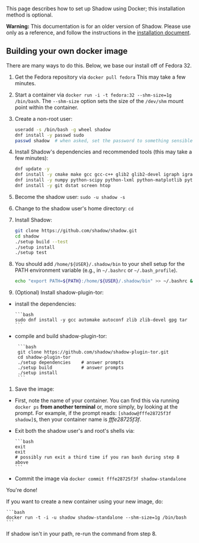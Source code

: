This page describes how to set up Shadow using Docker; this installation method is optional.

**Warning:** This documentation is for an older version of Shadow. Please use only as a reference, and follow the instructions in the [installation document](1.1-Shadow.md).

## Building your own docker image

There are many ways to do this.  Below, we base our install off of Fedora 32.

1. Get the Fedora repository via `docker pull fedora` This may take a few minutes.
1. Start a container via `docker run -i -t fedora:32 --shm-size=1g /bin/bash`. The `--shm-size` option sets the size of the `/dev/shm` mount point within the container.
1. Create a non-root user:

	```bash
	useradd -s /bin/bash -g wheel shadow
	dnf install -y passwd sudo
	passwd shadow  # when asked, set the password to something sensible
	```

1. Install Shadow's dependencies and recommended tools (this may take a few minutes):

	```bash
	dnf update -y
	dnf install -y cmake make gcc gcc-c++ glib2 glib2-devel igraph igraph-devel xz xz-devel procps-devel python3
	dnf install -y numpy python-scipy python-lxml python-matplotlib python-networkx
	dnf install -y git dstat screen htop
	```

1. Become the shadow user: `sudo -u shadow -s`
1. Change to the shadow user's home directory: `cd`
1. Install Shadow:

	```bash
	git clone https://github.com/shadow/shadow.git
	cd shadow
	./setup build --test
	./setup install
	./setup test
	```

1. You should add `/home/${USER}/.shadow/bin` to your shell setup for the PATH environment variable (e.g., in `~/.bashrc` or `~/.bash_profile`).

	```bash
	echo "export PATH=${PATH}:/home/${USER}/.shadow/bin" >> ~/.bashrc && bash
	```

1. (Optional) Install shadow-plugin-tor:
  + install the dependencies:

		```bash
		sudo dnf install -y gcc automake autoconf zlib zlib-devel gpg tar
		```

 + compile and build shadow-plugin-tor:

		```bash
		git clone https://github.com/shadow/shadow-plugin-tor.git
		cd shadow-plugin-tor
		./setup dependencies	# answer prompts
		./setup build	        # answer prompts
		./setup install
		```

1. Save the image:
  + First, note the name of your container.  You can find this via running `docker ps` **from another terminal** or, more simply, by looking at the prompt.  For example, if the prompt reads: `[shadow@fffe28725f3f shadow]$`, then your container name is *fffe28725f3f*.
  + Exit both the shadow user's and root's shells via:

		```bash
		exit
		exit
		# possibly run exit a third time if you ran bash during step 8 above
		```

  + Commit the image via `docker commit fffe28725f3f shadow-standalone`

You're done!  

If you want to create a new container using your new image, do:

	```bash
	docker run -t -i -u shadow shadow-standalone --shm-size=1g /bin/bash
	```

If shadow isn't in your path, re-run the command from step 8.
